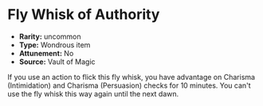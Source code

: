 
# Fly Whisk of Authority

* **Rarity:** uncommon
* **Type:** Wondrous item
* **Attunement:** No
* **Source:** Vault of Magic


If you use an action to flick this fly whisk, you have advantage on Charisma (Intimidation) and Charisma (Persuasion) checks for 10 minutes. You can't use the fly whisk this way again until the next dawn.
